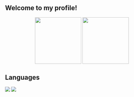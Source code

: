 Welcome to my profile!
---
<div align="center">
  <img height="152em" src="https://github-readme-stats.vercel.app/api?username=GabrielVCB&show_icons=true&theme=dark&include_all_commits=true&count_private=true"/>
  <img height="152em" src="https://github-readme-stats.vercel.app/api/top-langs/?username=GabrielVCB&layout=compact&theme=dark&hide=html,css,scss" />
</div>

Languages
---
<p>
  <a>
    <img src="https://skillicons.dev/icons?i=java&theme=light" />
    <img src="https://skillicons.dev/icons?i=c,python,javascript,java" />
  </a>
</p>
